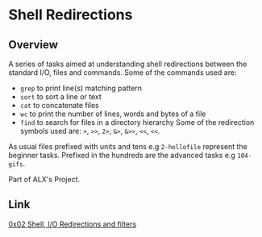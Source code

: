 # Shell Redirections

## Overview

A series of tasks aimed at understanding shell
redirections between the standard I/O, files and commands. Some of the commands used are: 
* `grep` to print line(s) matching pattern
* `sort` to sort a line or text
* `cat` to concatenate files
* `wc` to print the number of lines, words and bytes of a file
* `find` to search for files in a directory hierarchy
Some of the redirection symbols used are: `>`, `>>`, `2>`, `&>`, `&>>`, `<<`, `<<`.

As usual files prefixed with units and tens e.g `2-hellofile` represent the beginner tasks. Prefixed in the hundreds are the advanced tasks e.g `104-gifs`.                                     

Part of ALX's Project.
 
## Link

[0x02 Shell, I/O Redirections and filters](https://intranet.alxswe.com/projects/208)
